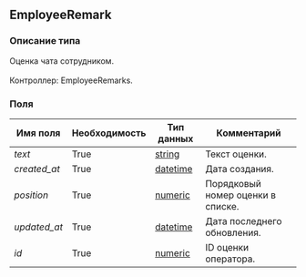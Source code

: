
## EmployeeRemark

### Описание типа
Оценка чата сотрудником.<br/><br/>Контроллер: EmployeeRemarks.<br/>
### Поля

| Имя поля | Необходимость | Тип данных | Комментарий |
|---|---|---|---|
|*text*|True|[string](/docs/types/string.md)|Текст оценки.<br/>|
|*created_at*|True|[datetime](/docs/types/datetime.md)|Дата создания.<br/>|
|*position*|True|[numeric](/docs/types/numeric.md)|Порядковый номер оценки в списке.<br/>|
|*updated_at*|True|[datetime](/docs/types/datetime.md)|Дата последнего обновления.<br/>|
|*id*|True|[numeric](/docs/types/numeric.md)|ID оценки оператора.<br/>|
